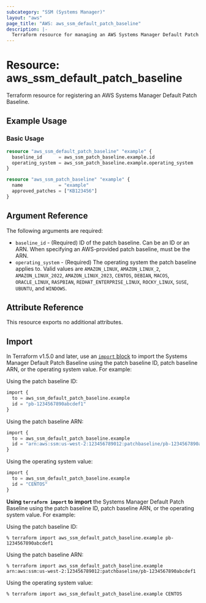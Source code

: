```yaml
---
subcategory: "SSM (Systems Manager)"
layout: "aws"
page_title: "AWS: aws_ssm_default_patch_baseline"
description: |-
  Terraform resource for managing an AWS Systems Manager Default Patch Baseline.
---
```


# Resource: aws_ssm_default_patch_baseline

Terraform resource for registering an AWS Systems Manager Default Patch Baseline.

## Example Usage

### Basic Usage

```terraform
resource "aws_ssm_default_patch_baseline" "example" {
  baseline_id      = aws_ssm_patch_baseline.example.id
  operating_system = aws_ssm_patch_baseline.example.operating_system
}

resource "aws_ssm_patch_baseline" "example" {
  name             = "example"
  approved_patches = ["KB123456"]
}
```

## Argument Reference

The following arguments are required:

* `baseline_id` - (Required) ID of the patch baseline.
  Can be an ID or an ARN.
  When specifying an AWS-provided patch baseline, must be the ARN.
* `operating_system` - (Required) The operating system the patch baseline applies to.
  Valid values are
  `AMAZON_LINUX`,
  `AMAZON_LINUX_2`,
  `AMAZON_LINUX_2022`,
  `AMAZON_LINUX_2023`,
  `CENTOS`,
  `DEBIAN`,
  `MACOS`,
  `ORACLE_LINUX`,
  `RASPBIAN`,
  `REDHAT_ENTERPRISE_LINUX`,
  `ROCKY_LINUX`,
  `SUSE`,
  `UBUNTU`, and
  `WINDOWS`.

## Attribute Reference

This resource exports no additional attributes.

## Import

In Terraform v1.5.0 and later, use an [`import` block](https://developer.hashicorp.com/terraform/language/import) to import the Systems Manager Default Patch Baseline using the patch baseline ID, patch baseline ARN, or the operating system value. For example:

Using the patch baseline ID:

```terraform
import {
  to = aws_ssm_default_patch_baseline.example
  id = "pb-1234567890abcdef1"
}
```

Using the patch baseline ARN:

```terraform
import {
  to = aws_ssm_default_patch_baseline.example
  id = "arn:aws:ssm:us-west-2:123456789012:patchbaseline/pb-1234567890abcdef1"
}
```

Using the operating system value:

```terraform
import {
  to = aws_ssm_default_patch_baseline.example
  id = "CENTOS"
}
```

**Using `terraform import` to import** the Systems Manager Default Patch Baseline using the patch baseline ID, patch baseline ARN, or the operating system value. For example:

Using the patch baseline ID:

```console
% terraform import aws_ssm_default_patch_baseline.example pb-1234567890abcdef1
```

Using the patch baseline ARN:

```console
% terraform import aws_ssm_default_patch_baseline.example arn:aws:ssm:us-west-2:123456789012:patchbaseline/pb-1234567890abcdef1
```

Using the operating system value:

```console
% terraform import aws_ssm_default_patch_baseline.example CENTOS
```
